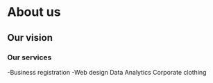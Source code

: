 # About us
## Our vision 

### Our services 
-Business registration 
-Web design 
Data Analytics
Corporate clothing 

